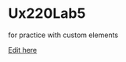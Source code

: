 # Ux220Lab5
for practice with custom elements

[Edit here](https://diy-pwa.dev/~/gh/leinadchung8/Ux220Lab5)
